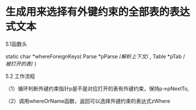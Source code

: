 # 生成用来选择有外键约束的全部表的表达式文本
5.1函数头

static char *whereForeignKeys(
Parse *pParse /*解析上下文*/
, Table *pTab   /*被打开的表*/
)

5.2 工作流程

（1）循环判断外键约束指针p是不是对应打开的表有外键约束，保持p->pNextTo,

（2）调用whereOrName函数，返回可以选择外键约束的表达式zWhere
